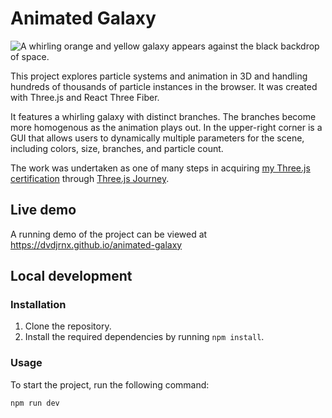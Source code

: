 # Animated Galaxy

![A whirling orange and yellow galaxy appears against the black backdrop of space.](./static/animated-galaxy.png)

This project explores particle systems and animation in 3D and handling hundreds of thousands of particle instances in the browser. It was created with Three.js and React Three Fiber.

It features a whirling galaxy with distinct branches. The branches become more homogenous as the animation plays out. In the upper-right corner is a GUI that allows users to dynamically multiple parameters for the scene, including colors, size, branches, and particle count.

The work was undertaken as one of many steps in acquiring [my Three.js certification](https://threejs-journey.com/certificate/view/24741) through [Three.js Journey](https://threejs-journey.com/).

## Live demo

A running demo of the project can be viewed at https://dvdjrnx.github.io/animated-galaxy

## Local development

### Installation

1. Clone the repository.
2. Install the required dependencies by running `npm install`.

### Usage

To start the project, run the following command:

`npm run dev`
